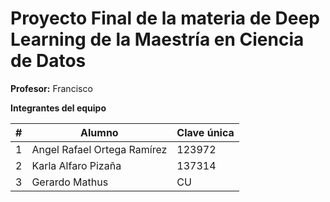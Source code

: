 # Proyecto Final de la materia de Deep Learning de la Maestría en Ciencia de Datos

**Profesor:** Francisco 

**Integrantes del equipo**

| # | Alumno                           | Clave única |
|---|-----------------------------------|-------------|
| 1 | Angel Rafael Ortega Ramírez | 123972      |
| 2 | Karla Alfaro Pizaña         | 137314      |
| 3 | Gerardo Mathus         | CU      |




